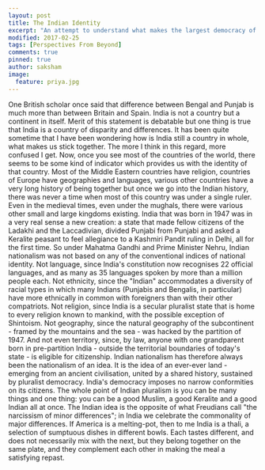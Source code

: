 ```yaml
---
layout: post
title: The Indian Identity
excerpt: "An attempt to understand what makes the largest democracy of the world stay together against all odds "
modified: 2017-02-25
tags: [Perspectives From Beyond]
comments: true
pinned: true
author: saksham
image:
  feature: priya.jpg
---
```


One British scholar once said that difference between Bengal and Punjab is much more than between Britain and Spain. India is not a country but a continent in itself. Merit of this statement is debatable but one thing is true that India is a country of disparity and differences. It has been quite sometime that I have been wondering how is India still a country in whole, what makes us stick together. The more I think in this regard, more confused I get. Now, once you see most of the countries of the world, there seems to be some kind of indicator which provides us with the identity of that country. Most of the Middle Eastern countries have religion, countries of Europe have geographies and languages, various other countries have a very long history of being together but once we go into the Indian history, there was never a time when most of this country was under a single ruler. Even in the medieval times, even under the mughals, there were various other small and large kingdoms existing. 
India that was born in 1947 was in a very real sense a new creation: a state that made fellow citizens of the Ladakhi and the Laccadivian, divided Punjabi from Punjabi and asked a Keralite peasant to feel allegiance to a Kashmiri Pandit ruling in Delhi, all for the first time. So under Mahatma Gandhi and Prime Minister Nehru, Indian nationalism was not based on any of the conventional indices of national identity. Not language, since India's constitution now recognises 22 official languages, and as many as 35 languages spoken by more than a million people each. Not ethnicity, since the "Indian" accommodates a diversity of racial types in which many Indians (Punjabis and Bengalis, in particular) have more ethnically in common with foreigners than with their other compatriots. Not religion, since India is a secular pluralist state that is home to every religion known to mankind, with the possible exception of Shintoism. Not geography, since the natural geography of the subcontinent - framed by the mountains and the sea - was hacked by the partition of 1947. And not even territory, since, by law, anyone with one grandparent born in pre-partition India - outside the territorial boundaries of today's state - is eligible for citizenship. Indian nationalism has therefore always been the nationalism of an idea.
It is the idea of an ever-ever land - emerging from an ancient civilisation, united by a shared history, sustained by pluralist democracy. India's democracy imposes no narrow conformities on its citizens. The whole point of Indian pluralism is you can be many things and one thing: you can be a good Muslim, a good Keralite and a good Indian all at once. The Indian idea is the opposite of what Freudians call "the narcissism of minor differences"; in India we celebrate the commonality of major differences. If America is a melting-pot, then to me India is a thali, a selection of sumptuous dishes in different bowls. Each tastes different, and does not necessarily mix with the next, but they belong together on the same plate, and they complement each other in making the meal a satisfying repast.

